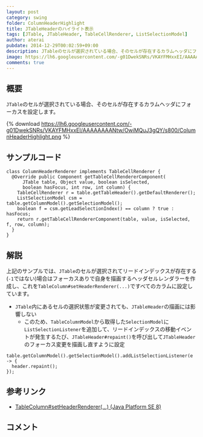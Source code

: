 ```yaml
---
layout: post
category: swing
folder: ColumnHeaderHighlight
title: JTableHeaderのハイライト表示
tags: [JTable, JTableHeader, TableCellRenderer, ListSelectionModel]
author: aterai
pubdate: 2014-12-29T00:02:59+09:00
description: JTableのセルが選択されている場合、そのセルが存在するカラムヘッダにフォーカスを設定します。
image: https://lh6.googleusercontent.com/-g01DwekSNRs/VKAYFMHxxEI/AAAAAAAANtw/OwiMQuJ3gQY/s800/ColumnHeaderHighlight.png
comments: true
---
```

## 概要
`JTable`のセルが選択されている場合、そのセルが存在するカラムヘッダにフォーカスを設定します。

{% download https://lh6.googleusercontent.com/-g01DwekSNRs/VKAYFMHxxEI/AAAAAAAANtw/OwiMQuJ3gQY/s800/ColumnHeaderHighlight.png %}

## サンプルコード
<pre class="prettyprint"><code>class ColumnHeaderRenderer implements TableCellRenderer {
  @Override public Component getTableCellRendererComponent(
      JTable table, Object value, boolean isSelected,
      boolean hasFocus, int row, int column) {
    TableCellRenderer r = table.getTableHeader().getDefaultRenderer();
    ListSelectionModel csm = table.getColumnModel().getSelectionModel();
    boolean f = csm.getLeadSelectionIndex() == column ? true : hasFocus;
    return r.getTableCellRendererComponent(table, value, isSelected, f, row, column);
  }
}
</code></pre>

## 解説
上記のサンプルでは、`JTable`のセルが選択されてリードインデックスが存在する(`-1`ではない)場合はフォーカスありで自身を描画するヘッダセルレンダラーを作成し、これを`TableColumn#setHeaderRenderer(...)`ですべてのカラムに設定しています。

- `JTable`内にあるセルの選択状態が変更されても、`JTableHeader`の描画には影響しない
    - このため、`TableColumnModel`から取得した`SelectionModel`に`ListSelectionListener`を追加して、リードインデックスの移動イベントが発生するたび、`JTableHeader#repaint()`を呼び出して`JTableHeader`のフォーカス変更を描画し直すように設定

<!-- dummy comment line for breaking list -->

<pre class="prettyprint"><code>table.getColumnModel().getSelectionModel().addListSelectionListener(e -&gt; {
  header.repaint();
});
</code></pre>

## 参考リンク
- [TableColumn#setHeaderRenderer(...) (Java Platform SE 8)](https://docs.oracle.com/javase/jp/8/docs/api/javax/swing/table/TableColumn.html#setHeaderRenderer-javax.swing.table.TableCellRenderer-)

<!-- dummy comment line for breaking list -->

## コメント
